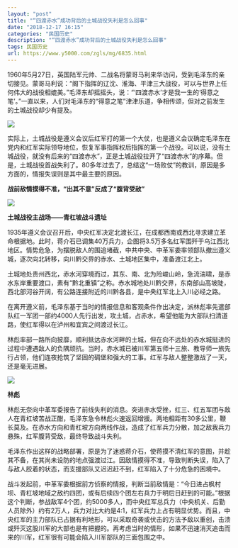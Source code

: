 ```yaml
---
layout: "post"
title: "“四渡赤水”成功背后的土城战役失利是怎么回事"
date: "2018-12-17 16:15"
categories: "民国历史"
description: "“四渡赤水”成功背后的土城战役失利是怎么回事"
tags: 民国历史
url: https://www.y5000.com/zgls/mg/6835.html
---
```






1960年5月27日，英国陆军元帅、二战名将蒙哥马利来华访问，受到毛泽东的亲切接见。蒙哥马利说：“阁下指挥的辽沈、淮海、平津三大战役，可以与世界上任何伟大的战役相媲美。”毛泽东却摇摇头，说：“‘四渡赤水’才是我一生的‘得意之笔’。”一直以来，人们对毛泽东的“得意之笔”津津乐道，争相传颂，但对之前发生的土城战役却少有提及。

![](https://img.y5000.com/uploads/allimg/161208/8-16120QH412252.jpg)

实际上，土城战役是遵义会议后红军打的第一个大仗，也是遵义会议确定毛泽东在党内和红军实际领导地位，恢复军事指挥权后指挥的第一个战役。可以说，没有土城战役，就没有后来的“四渡赤水”，正是土城战役拉开了“四渡赤水”的序幕。但是，土城战役首战失利了。80多年过去了，总结这“一场败仗”的教训，原因是多方面的，情报失误则是其中最主要的原因。

**战前敌情摸得不准，“出其不意”反成了“腹背受敌”**

**![](https://img.y5000.com/uploads/allimg/161208/8-16120QH421914.jpg)**

**土城战役主战场——青杠坡战斗遗址**

1935年遵义会议召开后，中央红军决定北渡长江，在成都西南或西北寻求建立革命根据地。此时，蒋介石已调集40万兵力，企图将3.5万多名红军围歼于乌江西北地区。情势危急，为摆脱敌人的围追堵截，中共中央、中革军委率领部队撤出遵义城，逐次向北转移，向川黔交界的赤水、土城地区集中，准备渡江北上。

土城地处贵州西北，赤水河穿境而过，其东、南、北为险峻山岭，急流湍啸，是赤水东岸重要渡口，素有“黔北重镇”之称。赤水城地处川黔交界，东南部山高坡陡，西北部河谷开阔，有公路连接附近的川黔各县，是中央红军北上入川必经之路。

在离开遵义前，毛泽东基于当时的情报信息和客观条件作出决定，派林彪率先遣部队红一军团一部约4000人先行出发，攻土城，占赤水，希望他能为大部队扫清道路，使红军得以在泸州和宜宾之间渡过长江。

林彪率部一路所向披靡，顺利抵达赤水河畔的土城，但在向不远处的赤水城挺进的过程中遭遇敌人的负隅顽抗。当时，赤水城已被川军第五师十三旅、教导师一旅先行占领，他们连夜抢筑了坚固的碉堡和强大的工事。红军与敌人整整激战了一天，还是毫无进展。

![](https://img.y5000.com/uploads/allimg/161208/8-16120QH430409.jpg)

**林彪**

林彪无奈向中革军委报告了前线失利的消息。突进赤水受挫，红三、红五军团与敌人在青杠坡苦战正酣，毛泽东急令林彪火速返回增援。两地相距有30多公里，鞭长莫及。在赤水方向和青杠坡方向两线作战，造成了红军兵力分散，加之敌我兵力悬殊，红军腹背受敌，最终导致战斗失利。

毛泽东作出这样的战略部署，原是为了迷惑蒋介石，使蒋摸不清红军的意图，并趁其不备，在其尚未设防的地点强渡过江。因敌情摸得不准，导致判断失误，陷入了与敌人胶着的状态，而支援部队又迟迟赶不到，红军陷入了十分危急的困境中。

战斗发起前，中革军委根据前方侦察的情报，判断当前敌情是：“今日进占枫村坝、青杠坡地域之敌约四团，或有后续四个团左右兵力于明后日赶到的可能。”根据这个判断，参战敌军4个团，约5000多人，而中央红军总兵力（中央机关、后勤人员除外）约有2万人，兵力对比大约是4∶1，红军兵力上占有明显优势。而且，中央红军的主力部队已占据有利地形，可以采取奇袭或伏击的方法予敌以重创，击溃或歼灭这股川军的大部也是有把握的。再考虑当时的情形，如果不迅速消灭追击而来的川军，红军很有可能会陷入川军部队的三面包围之中。
